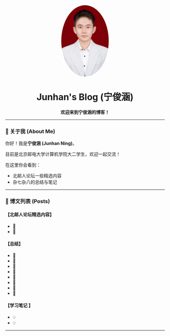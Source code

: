 <div align="center">
  <img src="photo/cd9ea1fe8e478bf5e9d9d1947b49b06f.JPG" width="150" alt="avatar" style="border-radius:50%;"/>
  <h1>Junhan's Blog (宁俊涵)</h1>
  <p><strong>欢迎来到宁俊涵的博客！</strong></p>
</div>

---

### 👋 关于我 (About Me)

你好！我是**宁俊涵 (Junhan Ning)**。

目前是北京邮电大学计算机学院大二学生，欢迎一起交流！

在这里你会看到：
- 北邮人论坛一些精选内容
- 杂七杂八的总结与笔记

 

---

### 📝 博文列表 (Posts)

#### 【北邮人论坛精选内容】
- 📄 []()
- 📄 []()

#### 【总结】
- 🔬 []()
- 🔬 []()
- 🔬 []()
- 🔬 []()
- 🔬 []()
- 🔬 []()
- 🔬 []()
- 🔬 []()

#### 【学习笔记 】
- 💡 []()
- 💡 []()

---
